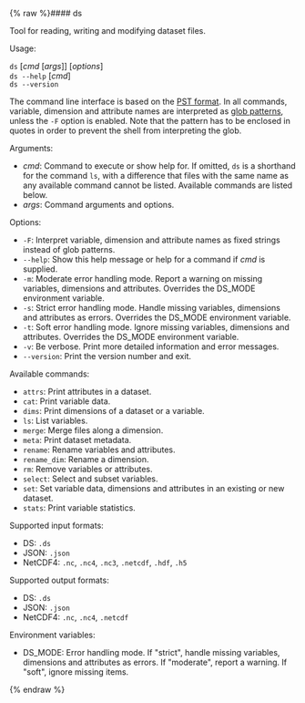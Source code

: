 {% raw %}#### ds

Tool for reading, writing and modifying dataset files.

Usage: 

`ds` [*cmd* [*args*]] [*options*]<br />
`ds --help` [*cmd*]<br />
`ds --version`<br />


The command line interface is based on the [PST format](https://github.com/peterkuma/pst). In all commands, variable, dimension and attribute names are interpreted as [glob patterns](https://docs.python.org/3/library/fnmatch.html), unless the `-F` option is enabled. Note that the pattern has to be enclosed in quotes in order to prevent the shell from interpreting the glob.

Arguments:

- *cmd*: Command to execute or show help for. If omitted, `ds` is a shorthand for the command `ls`, with a difference that files with the same name as any available command cannot be listed. Available commands are listed below.
- *args*: Command arguments and options.

Options:

- `-F`: Interpret variable, dimension and attribute names as fixed strings instead of glob patterns.
- `--help`: Show this help message or help for a command if *cmd* is supplied.
- `-m`: Moderate error handling mode. Report a warning on missing variables, dimensions and attributes. Overrides the DS_MODE environment variable.
- `-s`: Strict error handling mode. Handle missing variables, dimensions and attributes as errors. Overrides the DS_MODE environment variable.
- `-t`: Soft error handling mode. Ignore missing variables, dimensions and attributes. Overrides the DS_MODE environment variable.
- `-v`: Be verbose. Print more detailed information and error messages.
- `--version`: Print the version number and exit.

Available commands:

- `attrs`: Print attributes in a dataset.
- `cat`: Print variable data.
- `dims`: Print dimensions of a dataset or a variable.
- `ls`: List variables.
- `merge`: Merge files along a dimension.
- `meta`: Print dataset metadata.
- `rename`: Rename variables and attributes.
- `rename_dim`: Rename a dimension.
- `rm`: Remove variables or attributes.
- `select`: Select and subset variables.
- `set`: Set variable data, dimensions and attributes in an existing or new dataset.
- `stats`: Print variable statistics.

Supported input formats:

- DS: `.ds`
- JSON: `.json`
- NetCDF4: `.nc`, `.nc4`, `.nc3`, `.netcdf`, `.hdf`, `.h5`

Supported output formats:

- DS: `.ds`
- JSON: `.json`
- NetCDF4: `.nc`, `.nc4`, `.netcdf`

Environment variables:

- DS_MODE: Error handling mode. If "strict", handle missing variables, dimensions and attributes as errors. If "moderate", report a warning. If "soft", ignore missing items.

{% endraw %}